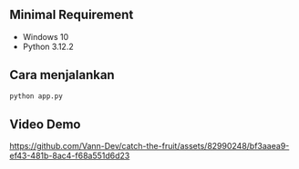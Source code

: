 ## Minimal Requirement

- Windows 10
- Python 3.12.2

## Cara menjalankan

```bash
python app.py
```

## Video Demo
https://github.com/Vann-Dev/catch-the-fruit/assets/82990248/bf3aaea9-ef43-481b-8ac4-f68a551d6d23

